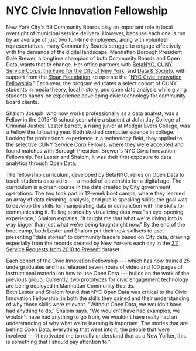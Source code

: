# NYC Civic Innovation Fellowship

New York City's 59 Community Boards play an important role in local oversight of municipal service delivery. However, because each one is run by an average of just two full-time employees, along with volunteer representatives, many Community Boards struggle to engage effectively with the demands of the digital landscape. Manhattan Borough President Gale Brewer, a longtime champion of both Community Boards and Open Data, wants that to change. Her office partners with [BetaNYC](https://beta.nyc/), [CUNY Service Corps](http://www1.cuny.edu/sites/servicecorps/), [the Fund for the City of New York](http://www.fcny.org), and [Data & Society](https://datasociety.net/), with support from the [Sloan Foundation](https://sloan.org/), to operate the "[NYC Civic Innovation Fellowship](https://beta.nyc/programs/nyc-civic-innovation-fellows/)." Each year, the program educates a select cohort of CUNY students in media theory, local history, and open data analysis while giving students hands-on experience developing civic technology for community board clients.

Shalom Joseph, who now works professionally as a data analyst, was a Fellow in the 2015-16 school year while a student at John Jay College of Criminal Justice. Lester Barrett, a rising junior at Medgar Evers College, was a Fellow the following year. Both studied computer science in college. Looking for professional experience in a technology field, they applied to the selective CUNY Service Corp Fellows, where they were accepted and found matches with Borough President Brewer's NYC Civic Innovation Fellowship. For Lester and Shalom, it was their first exposure to data analytics through Open Data.

The fellowship curriculum, developed by BetaNYC, relies on Open Data to teach students data skills --- a model of citizenship for a digital age. The curriculum is a crash course in the data created by City government operations. The two took part in 12-week boot camps, where they learned an array of data cleaning, analysis, and public speaking skills; the goal was to develop the skills for manipulating data in conjunction with the skills for communicating it. Telling stories by visualizing data was "an eye-opening experience," Shalom explains. "It taught me that what we're diving into is way bigger than just what we're being taught right now." By the end of the boot camp, both Lester and Shalom put their new skillsets to use, presenting "data stories" to community leaders based on City data, drawing especially from the records created by New Yorkers each day in the [311 Service Requests from 2010 to Present](https://nycopendata.socrata.com/Social-Services/311-Service-Requests-from-2010-to-Present/erm2-nwe9) dataset.

Each cohort of the Civic Innovation Fellowship --- which has now trained 25 undergraduates and has released seven hours of video and 100 pages of instructional material on how to use Open Data --- builds on the work of the previous group. Currently, two prototypes for civic engagement technology are being deployed in Manhattan Community Boards.\
Both Lester and Shalom found that NYC Open Data was critical to the Civic Innovation Fellowship, in both the skills they gained and their understanding of why those skills were relevant. "Without Open Data, we wouldn't have had anything to do," Shalom says. "We wouldn't have had examples, we wouldn't have had anything to go from, we wouldn't have really had an understanding of why what we're learning is important. The stories that are behind Open Data, everything that went into it, the people that were involved --- it motivated me to really understand that as a New Yorker, this is something that I should pay attention to."
